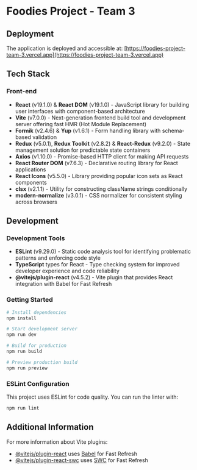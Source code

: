 # Foodies Project - Team 3

## Deployment
The application is deployed and accessible at: [https://foodies-project-team-3.vercel.app](https://foodies-project-team-3.vercel.app)

## Tech Stack

### Front-end

- **React** (v19.1.0) & **React DOM** (v19.1.0) - JavaScript library for building user interfaces with component-based architecture
- **Vite** (v7.0.0) - Next-generation frontend build tool and development server offering fast HMR (Hot Module Replacement)
- **Formik** (v2.4.6) & **Yup** (v1.6.1) - Form handling library with schema-based validation
- **Redux** (v5.0.1), **Redux Toolkit** (v2.8.2) & **React-Redux** (v9.2.0) - State management solution for predictable state containers
- **Axios** (v1.10.0) - Promise-based HTTP client for making API requests
- **React Router DOM** (v7.6.3) - Declarative routing library for React applications
- **React Icons** (v5.5.0) - Library providing popular icon sets as React components
- **clsx** (v2.1.1) - Utility for constructing className strings conditionally
- **modern-normalize** (v3.0.1) - CSS normalizer for consistent styling across browsers

## Development

### Development Tools

- **ESLint** (v9.29.0) - Static code analysis tool for identifying problematic patterns and enforcing code style
- **TypeScript** types for React - Type checking system for improved developer experience and code reliability
- **@vitejs/plugin-react** (v4.5.2) - Vite plugin that provides React integration with Babel for Fast Refresh

### Getting Started

```bash
# Install dependencies
npm install

# Start development server
npm run dev

# Build for production
npm run build

# Preview production build
npm run preview
```

### ESLint Configuration

This project uses ESLint for code quality. You can run the linter with:

```bash
npm run lint
```

## Additional Information

For more information about Vite plugins:

- [@vitejs/plugin-react](https://github.com/vitejs/vite-plugin-react/blob/main/packages/plugin-react)
  uses [Babel](https://babeljs.io/) for Fast Refresh
- [@vitejs/plugin-react-swc](https://github.com/vitejs/vite-plugin-react/blob/main/packages/plugin-react-swc)
  uses [SWC](https://swc.rs/) for Fast Refresh
